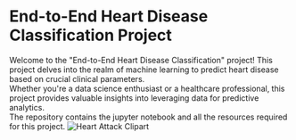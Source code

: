 # End-to-End Heart Disease Classification Project

Welcome to the "End-to-End Heart Disease Classification" project! This project delves into the realm of machine learning to predict heart disease based on crucial clinical parameters.<br>
Whether you're a data science enthusiast or a healthcare professional, this project provides valuable insights into leveraging data for predictive analytics.<br>
The repository contains the jupyter notebook and all the resources required for this project.
![Heart Attack Clipart](images/heart-attack.png)
